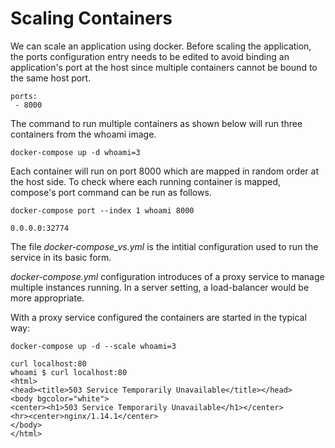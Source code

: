 # Scaling Containers

We can scale an application using docker. Before scaling the
application, the ports configuration entry needs to be edited to avoid
binding an application's port at the host since multiple containers
cannot be bound to the same host port.
```
ports:
 - 8000
```

The command to run multiple containers as shown below will run three
containers from the whoami image. 

 `docker-compose up -d whoami=3`

Each container will run on port 8000 which are mapped in random order
at the host side. To check where each running container is mapped,
compose's port command can be run as follows.

`docker-compose port --index 1 whoami 8000`

`0.0.0.0:32774`

The file *docker-compose_vs.yml* is the intitial configuration used to
run the service in its basic form.

*docker-compose.yml* configuration introduces of a proxy service to
 manage multiple instances running. In a server setting, a
 load-balancer would be more appropriate.

With a proxy service configured the containers are started in the
typical way:

`docker-compose up -d --scale whoami=3`

```
curl localhost:80
whoami $ curl localhost:80
<html>
<head><title>503 Service Temporarily Unavailable</title></head>
<body bgcolor="white">
<center><h1>503 Service Temporarily Unavailable</h1></center>
<hr><center>nginx/1.14.1</center>
</body>
</html>
```

